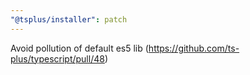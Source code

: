 ```yaml
---
"@tsplus/installer": patch
---
```


Avoid pollution of default es5 lib (https://github.com/ts-plus/typescript/pull/48)
